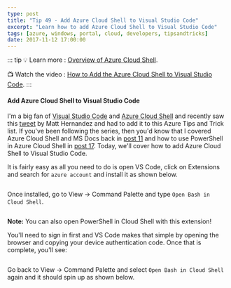 ```yaml
---
type: post
title: "Tip 49 - Add Azure Cloud Shell to Visual Studio Code"
excerpt: "Learn how to add Azure Cloud Shell to Visual Studio Code"
tags: [azure, windows, portal, cloud, developers, tipsandtricks]
date: 2017-11-12 17:00:00
---
```


::: tip
:bulb: Learn more : [Overview of Azure Cloud Shell](https://docs.microsoft.com/azure/cloud-shell/overview?WT.mc_id=docs-azuredevtips-micrum). 

:tv: Watch the video : [How to Add the Azure Cloud Shell to Visual Studio Code](https://www.youtube.com/watch?v=pB_xjSg7fcQ&list=PLLasX02E8BPCNCK8Thcxu-Y-XcBUbhFWC&index=43?WT.mc_id=youtube-azuredevtips-micrum).
:::

#### Add Azure Cloud Shell to Visual Studio Code

I'm a big fan of [Visual Studio Code](http://twitter.com/code?WT.mc_id=twitter-azuredevtips-micrum) and [Azure Cloud Shell](https://azure.microsoft.com/features/cloud-shell?WT.mc_id=azure-azuredevtips-micrum) and recently saw this [tweet](https://twitter.com/fiveisprime/status/928774771763900416?WT.mc_id=twitter-azuredevtips-micrum) by Matt Hernandez and had to add it to this Azure Tips and Trick list. If you've been following the series, then you'd know that I covered Azure Cloud Shell and MS Docs back in [post 11](tip11/) and how to use PowerShell in Azure Cloud Shell in [post 17](tip17/). Today, we'll cover how to add Azure Cloud Shell to Visual Studio Code. 

It is fairly easy as all you need to do is open VS Code, click on Extensions and search for `azure account` and install it as shown below. 

<img :src="$withBase('/files/azurevscode1.png')">

Once installed, go to View -> Command Palette and type `Open Bash in Cloud Shell`. 

<img :src="$withBase('/files/azurevscode2.png')">

**Note:** You can also open PowerShell in Cloud Shell with this extension!


You'll need to sign in first and VS Code makes that simple by opening the browser and copying your device authentication code. Once that is complete, you'll see: 

<img :src="$withBase('/files/azurevscode3.png')">

Go back to View -> Command Palette and select `Open Bash in Cloud Shell` again and it should spin up as shown below.

 <img :src="$withBase('/files/azurevscode4.png')">
